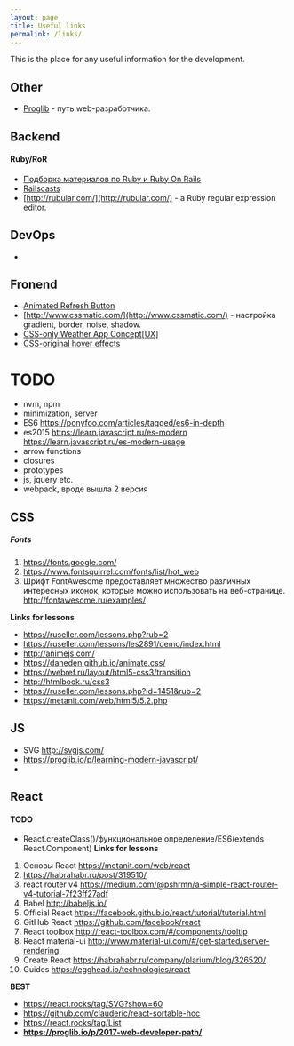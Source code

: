 ```yaml
---
layout: page
title: Useful links
permalink: /links/
---
```


This is the place for any useful information for the development.

## Other ##
* [Proglib](https://proglib.io/p/2017-web-developer-path/) - путь web-разработчика.

## Backend ##
#### Ruby/RoR ####
* [Подборка материалов по Ruby и Ruby On Rails](https://proglib.io/p/ruby-materials-digest/)
* [Railscasts](https://www.youtube.com/user/RailscastsReloaded/videos)
* [http://rubular.com/](http://rubular.com/) - a Ruby regular expression editor. 

## DevOps ##
*

## Fronend ##
* [Animated Refresh Button](http://hugoware.net/snippets/animated-refresh-button)
* [http://www.cssmatic.com/](http://www.cssmatic.com/) - настройка gradient, border, noise, shadow.
* [CSS-only Weather App Concept[UX]](https://codepen.io/anon/pen/gxRVmY) 
* [CSS-original hover effects](http://www.webmasters.by/original-hover-effects-with-css3-4.html)

# TODO #
- nvm, npm
- minimization, server
- ES6 https://ponyfoo.com/articles/tagged/es6-in-depth
- es2015 https://learn.javascript.ru/es-modern
https://learn.javascript.ru/es-modern-usage
- arrow functions
- closures
- prototypes 
- js, jquery etc.
- webpack, вроде вышла 2 версия
## CSS
##### Fonts
1. https://fonts.google.com/
1. https://www.fontsquirrel.com/fonts/list/hot_web
1. Шрифт FontAwesome предоставляет множество различных интересных иконок, которые можно использовать на веб-странице. http://fontawesome.ru/examples/

**Links for lessons**
- https://ruseller.com/lessons.php?rub=2
- https://ruseller.com/lessons/les2891/demo/index.html
- http://animejs.com/
- https://daneden.github.io/animate.css/
- https://webref.ru/layout/html5-css3/transition
- http://htmlbook.ru/css3
- https://ruseller.com/lessons.php?id=1451&rub=2
- https://metanit.com/web/html5/5.2.php
## JS
- SVG http://svgjs.com/
- https://proglib.io/p/learning-modern-javascript/
- 
## React
#### TODO
- React.createClass()/функциональное определение/ES6(extends React.Component)
**Links for lessons**
1. Основы React https://metanit.com/web/react
1. https://habrahabr.ru/post/319510/ 
1. react router v4 https://medium.com/@pshrmn/a-simple-react-router-v4-tutorial-7f23ff27adf
1. Babel http://babeljs.io/
1. Official React https://facebook.github.io/react/tutorial/tutorial.html
1. GitHub React https://github.com/facebook/react
1. React toolbox http://react-toolbox.com/#/components/tooltip
1. React material-ui http://www.material-ui.com/#/get-started/server-rendering
1. Create React https://habrahabr.ru/company/plarium/blog/326520/
1. Guides https://egghead.io/technologies/react

**BEST**
- https://react.rocks/tag/SVG?show=60
- https://github.com/clauderic/react-sortable-hoc
- https://react.rocks/tag/List
- **https://proglib.io/p/2017-web-developer-path/**
